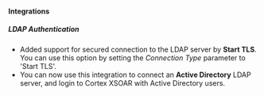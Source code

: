 
#### Integrations
##### LDAP Authentication
- Added support for secured connection to the LDAP server by **Start TLS**. You can use this option by setting the *Connection Type* parameter to 'Start TLS'. 
- You can now use this integration to connect an **Active Directory** LDAP server, and login to Cortex XSOAR with Active Directory users. 
